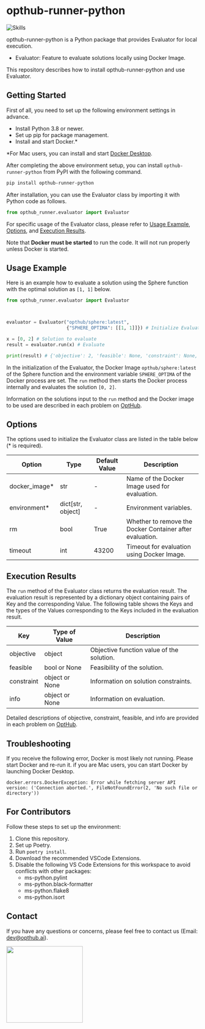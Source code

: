 # opthub-runner-python

![Skills](https://skillicons.dev/icons?i=py,graphql,vscode,github)

opthub-runner-python is a Python package that provides Evaluator for local execution.

- Evaluator: Feature to evaluate solutions locally using Docker Image.

This repository describes how to install opthub-runner-python and use Evaluator.

## Getting Started
First of all, you need to set up the following environment settings in advance.

- Install Python 3.8 or newer.
- Set up pip for package management.
- Install and start Docker.*

\*For Mac users, you can install and start [Docker Desktop](https://docs.docker.com/desktop/install/mac-install/).


After completing the above environment setup, you can install `opthub-runner-python` from PyPI with the following command.

```bash
pip install opthub-runner-python
```

After installation, you can use the Evaluator class by importing it with Python code as follows.

```python
from opthub_runner.evaluator import Evaluator
```

For specific usage of the Evaluator class, please refer to [Usage Example](#usage), [Options](#option), and [Execution Results](#result).

Note that **Docker must be started** to run the code. It will not run properly unless Docker is started.


## Usage Example <span id="usage"></span>
Here is an example how to evaluate a solution using the Sphere function with the optimal solution as `[1, 1]` below.

```python
from opthub_runner.evaluator import Evaluator



evaluator = Evaluator("opthub/sphere:latest",
                      {"SPHERE_OPTIMA": [[1, 1]]}) # Initialize Evaluator

x = [0, 2] # Solution to evaluate
result = evaluator.run(x) # Evaluate

print(result) # {'objective': 2, 'feasible': None, 'constraint': None, 'info': None}
```

In the initialization of the Evaluator, the Docker Image `opthub/sphere:latest` of the Sphere function and the environment variable `SPHERE_OPTIMA` of the Docker process are set. The `run` method then starts the Docker process internally and evaluates the solution `[0, 2]`.

Information on the solutions input to the `run` method and the Docker image to be used are described in each problem on [OptHub](https://opthub.ai).

## Options <span id="option"></span>
The options used to initialize the Evaluator class are listed in the table below (* is required).

| Option | Type | Default Value | Description |
|----|----|----|----|
| docker_image* | str| - | Name of the Docker Image used for evaluation. |
| environment* | dict[str, object] | - | Environment variables. |
| rm | bool | True | Whether to remove the Docker Container after evaluation. |
|timeout | int | 43200 | Timeout for evaluation using Docker Image.　|

## Execution Results <span id="result"></span>
The `run` method of the Evaluator class returns the evaluation result. The evaluation result is represented by a dictionary object containing pairs of Key and the corresponding Value. The following table shows the Keys and the types of the Values corresponding to the Keys included in the evaluation result.

| Key | Type of Value | Description |
|----|----|----|
| objective | object | Objective function value of the solution. |
| feasible | bool or None | Feasibility of the solution. |
| constraint | object or None | Information on solution constraints. |
| info | object or None | Information on evaluation. |

Detailed descriptions of objective, constraint, feasible, and info are provided in each problem on [OptHub](https://opthub.ai).

## Troubleshooting
If you receive the following error, Docker is most likely not running. Please start Docker and re-run it. if you are Mac users, you can start Docker by launching Docker Desktop.

```shell
docker.errors.DockerException: Error while fetching server API version: ('Connection aborted.', FileNotFoundError(2, 'No such file or directory'))
```

## For Contributors

Follow these steps to set up the environment:

1. Clone this repository.
2. Set up Poetry.
3. Run `poetry install`.
4. Download the recommended VSCode Extensions.
5. Disable the following VS Code Extensions for this workspace to avoid conflicts with other packages:
    - ms-python.pylint
    - ms-python.black-formatter
    - ms-python.flake8
    - ms-python.isort

## Contact <a id="Contact"></a>

If you have any questions or concerns, please feel free to contact us (Email: dev@opthub.ai).

<img src="https://opthub.ai/assets/images/logo.svg" width="200">
